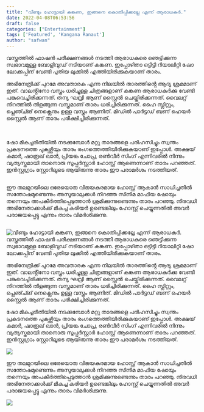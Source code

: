 ```yaml
---
title: "വീണ്ടും ഹോട്ടായി കങ്കണ, ഇങ്ങനെ കൊതിപ്പിക്കല്ലേ എന്ന് ആരാധകർ."
date: 2022-04-08T06:53:56
draft: false
categories: ["Entertainment"]
tags: ['Featured', 'Kangana Ranaut']
author: "safwan"
---
```


<!-- wp:paragraph -->
<p>വസ്ത്രത്തിൽ ഫാഷൻ പരീക്ഷണങ്ങൾ നടത്തി ആരാധകരെ ഞെട്ടിക്കുന്ന സ്വഭാവമുള്ള ബോളിവുഡ് നടിയാണ് കങ്കണ. ഇപ്പോഴിതാ ഒട്ടിട്ടി റിയാലിറ്റി ഷോ ലോക്കപ്പിന് വേണ്ടി പുതിയ ലുക്കിൽ എത്തിയിരിക്കുകയാണ് താരം.</p>
<!-- /wp:paragraph -->

<!-- wp:paragraph -->
<p>അഭിനേത്രിക്ക് പുറമേ അവതാരക എന്ന നിലയിൽ താരത്തിൻ്റെ ആദ്യ ശ്രമമാണ് ഇത്. വാലൻ്റിനോ വസ്ത്രം ധരിച്ചുള്ള ചിത്രങ്ങളാണ് കങ്കണ ആരാധകർക്കു വേണ്ടി പങ്കുവെച്ചിരിക്കുന്നത്. തന്യ ഘവ്രി ആണ് സ്റ്റൈൽ ചെയ്തിരിക്കുന്നത്. വൈലറ്റ് നിറത്തിൽ തിളങ്ങുന്ന വസ്ത്രമാണ് താരം ധരിച്ചിരിക്കുന്നത്. ഹൈ സ്ലിറ്റും, പ്ലെഞ്ച്ങ് നെക്ലെനും ഉള്ള വസ്ത്രം ആണിത്. മിഡിൽ പാർട്ടഡ് ബണ് ഹെയർ സ്റ്റൈൽ ആണ് താരം പരീക്ഷിച്ചിരിക്കുന്നത്.</p>
<!-- /wp:paragraph -->

<!-- wp:image {"id":328852,"sizeSlug":"large"} -->
<figure class="wp-block-image size-large"><img class="wp-image-328852" src="https://cdn.boolokam.com/articles/2022/04/kanganaranaut-photo-2022_04_08_12_07-955x1024.jpg" alt="" /></figure>
<!-- /wp:image -->

<!-- wp:paragraph -->
<p><br />ഷോ മികച്ചരീതിയിൽ നടക്കുമ്പോൾ മറ്റു താരങ്ങളെ പരിഹസിച്ചും സ്വന്തം പ്രകടനത്തെ പുകഴ്ത്തിയും താരം രംഗത്തെത്തിയിരിക്കുകയാണ് ഇപ്പോൾ. അക്ഷയ് കുമാർ, ഷാരൂഖ് ഖാൻ, പ്രിയങ്ക ചോപ്ര, രൺവീർ സിംഗ് എന്നിവരിൽ നിന്നും വ്യത്യസ്തമായി താനൊരു സൂപ്പർസ്റ്റാർ ഹോസ്റ്റ് ആണെന്നാണ് താരം പറഞ്ഞത്. ഇൻസ്റ്റഗ്രാം സ്റ്റോറിലൂടെ ആയിരുന്നു താരം ഈ പരാമർശം നടത്തിയത്.</p>
<!-- /wp:paragraph -->

<!-- wp:image {"id":328853,"sizeSlug":"large"} -->
<figure class="wp-block-image size-large"><img class="wp-image-328853" src="https://cdn.boolokam.com/articles/2022/04/kanganaranaut-photo-2022_04_08_12_07-1-874x1024.jpg" alt="" /></figure>
<!-- /wp:image -->

<!-- wp:paragraph -->
<p>ഈ തലമുറയിലെ ഒരേയൊരു വിജയകരമായ ഹോസ്റ്റ് ആകാൻ സാധിച്ചതിൽ സന്തോഷമുണ്ടെന്നും അസൂയാലുക്കൾ നിറഞ്ഞ സിനിമ മാഫിയ ഷോയും തന്നെയും അപകീർത്തിപ്പെടുത്താൻ ശ്രമിക്കുന്നുണ്ടെന്നും താരം പറഞ്ഞു. നിരവധി അഭിനേതാക്കൾക്ക് മികച്ച കരിയർ ഉണ്ടെങ്കിലും ഹോസ്റ്റ് ചെയ്യുന്നതിൽ അവർ പരാജയപ്പെട്ടു എന്നും താരം വിമർശിക്കുന്നു.</p>
<!-- /wp:paragraph -->

<!-- wp:image {"id":328855,"sizeSlug":"large"} -->
<figure class="wp-block-image size-large"><img class="wp-image-328855" src="https://cdn.boolokam.com/articles/2022/04/kanganaranaut-photo-2022_04_08_12_07-2-1-967x1024.jpg" alt="" /></figure>
<!-- /wp:image -->


![വീണ്ടും ഹോട്ടായി കങ്കണ, ഇങ്ങനെ കൊതിപ്പിക്കല്ലേ എന്ന് ആരാധകർ.](https://cdn.boolokam.com/articles/2022/04/kanganaranaut-photo-2022_04_08_12_07-955x1024.jpg)വസ്ത്രത്തിൽ ഫാഷൻ പരീക്ഷണങ്ങൾ നടത്തി ആരാധകരെ ഞെട്ടിക്കുന്ന സ്വഭാവമുള്ള ബോളിവുഡ് നടിയാണ് കങ്കണ. ഇപ്പോഴിതാ ഒട്ടിട്ടി റിയാലിറ്റി ഷോ ലോക്കപ്പിന് വേണ്ടി പുതിയ ലുക്കിൽ എത്തിയിരിക്കുകയാണ് താരം.

അഭിനേത്രിക്ക് പുറമേ അവതാരക എന്ന നിലയിൽ താരത്തിൻ്റെ ആദ്യ ശ്രമമാണ് ഇത്. വാലൻ്റിനോ വസ്ത്രം ധരിച്ചുള്ള ചിത്രങ്ങളാണ് കങ്കണ ആരാധകർക്കു വേണ്ടി പങ്കുവെച്ചിരിക്കുന്നത്. തന്യ ഘവ്രി ആണ് സ്റ്റൈൽ ചെയ്തിരിക്കുന്നത്. വൈലറ്റ് നിറത്തിൽ തിളങ്ങുന്ന വസ്ത്രമാണ് താരം ധരിച്ചിരിക്കുന്നത്. ഹൈ സ്ലിറ്റും, പ്ലെഞ്ച്ങ് നെക്ലെനും ഉള്ള വസ്ത്രം ആണിത്. മിഡിൽ പാർട്ടഡ് ബണ് ഹെയർ സ്റ്റൈൽ ആണ് താരം പരീക്ഷിച്ചിരിക്കുന്നത്.

  
ഷോ മികച്ചരീതിയിൽ നടക്കുമ്പോൾ മറ്റു താരങ്ങളെ പരിഹസിച്ചും സ്വന്തം പ്രകടനത്തെ പുകഴ്ത്തിയും താരം രംഗത്തെത്തിയിരിക്കുകയാണ് ഇപ്പോൾ. അക്ഷയ് കുമാർ, ഷാരൂഖ് ഖാൻ, പ്രിയങ്ക ചോപ്ര, രൺവീർ സിംഗ് എന്നിവരിൽ നിന്നും വ്യത്യസ്തമായി താനൊരു സൂപ്പർസ്റ്റാർ ഹോസ്റ്റ് ആണെന്നാണ് താരം പറഞ്ഞത്. ഇൻസ്റ്റഗ്രാം സ്റ്റോറിലൂടെ ആയിരുന്നു താരം ഈ പരാമർശം നടത്തിയത്.

![](https://cdn.boolokam.com/articles/2022/04/kanganaranaut-photo-2022_04_08_12_07-1-874x1024.jpg)

ഈ തലമുറയിലെ ഒരേയൊരു വിജയകരമായ ഹോസ്റ്റ് ആകാൻ സാധിച്ചതിൽ സന്തോഷമുണ്ടെന്നും അസൂയാലുക്കൾ നിറഞ്ഞ സിനിമ മാഫിയ ഷോയും തന്നെയും അപകീർത്തിപ്പെടുത്താൻ ശ്രമിക്കുന്നുണ്ടെന്നും താരം പറഞ്ഞു. നിരവധി അഭിനേതാക്കൾക്ക് മികച്ച കരിയർ ഉണ്ടെങ്കിലും ഹോസ്റ്റ് ചെയ്യുന്നതിൽ അവർ പരാജയപ്പെട്ടു എന്നും താരം വിമർശിക്കുന്നു.

![](https://cdn.boolokam.com/articles/2022/04/kanganaranaut-photo-2022_04_08_12_07-2-1-967x1024.jpg)
